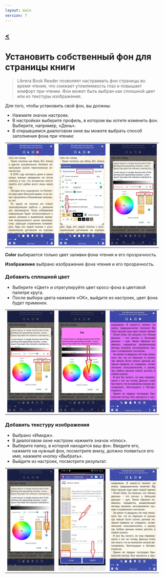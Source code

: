 ```yaml
---
layout: main
version: 7
---
```

[<](/wiki/faq)
---

# Установить собственный фон для страницы книги

> Librera Book Reader позволяет настраивать фон страницы во время чтения, что снижает утомляемость глаз и повышает комфорт при чтении.
Фон может быть выбран как сплошной цвет или из текстуры изображения.

Для того, чтобы установить свой фон, вы должны:

* Нажмите значок настроек.
* В настройках выберите профиль, в котором вы хотите изменить фон. Выберите, например, «День».
* В открывшемся диалоговом окне вы можете выбрать способ заполнения фона при чтении:

||||
|-|-|-|
|![](1.jpg)|![](2.jpg)|![](3.jpg)|


**Color** выбирается только цвет заливки фона чтения и его прозрачность.

**Изображение** выбрано изображение фона чтения и его прозрачность.

### Добавить сплошной цвет

* Выберите «Цвет» и отрегулируйте цвет кросс-фона в цветовой палитре круга.
* После выбора цвета нажмите «ОК», выйдите из настроек, цвет фона будет применен.

||||
|-|-|-|
|![](3.jpg)|![](5.jpg)|![](8.jpg)|



### Добавить текстуру изображения

* Выбрано «Имидж».
* В диалоговом окне настроек нажмите значок «плюс».
* Выберите папку, в которой находится ваш фон. Введите его, нажмите на нужный фон, посмотрите внизу, должно появиться его имя, нажмите кнопку «Выбрать».
* Выйдите из настроек, посмотрите результат.

||||
|-|-|-|
|![](7.jpg)|![](4.jpg)|![](9.jpg)|



